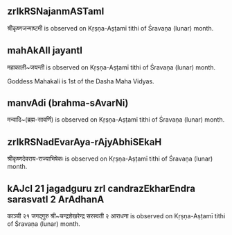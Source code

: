 ## zrIkRSNajanmASTamI

श्रीकृष्णजन्माष्टमी is observed on Kṛṣṇa-Aṣṭamī tithi of Śravaṇa (lunar) month.



## mahAkAlI jayantI

महाकाली~जयन्ती is observed on Kṛṣṇa-Aṣṭamī tithi of Śravaṇa (lunar) month.

Goddess Mahakali is 1st of the Dasha Maha Vidyas.

## manvAdi (brahma-sAvarNi)

मन्वादि~(ब्रह्म-सावर्णि) is observed on Kṛṣṇa-Aṣṭamī tithi of Śravaṇa (lunar) month.



## zrIkRSNadEvarAya-rAjyAbhiSEkaH

श्रीकृष्णदेवराय-राज्याभिषेकः is observed on Kṛṣṇa-Aṣṭamī tithi of Śravaṇa (lunar) month.



## kAJcI 21 jagadguru zrI candrazEkharEndra sarasvatI 2 ArAdhanA

काञ्ची २१ जगद्गुरु श्री~चन्द्रशेखरेन्द्र सरस्वती २ आराधना is observed on Kṛṣṇa-Aṣṭamī tithi of Śravaṇa (lunar) month.



